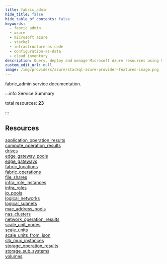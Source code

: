 ```yaml
---
title: fabric_admin
hide_title: false
hide_table_of_contents: false
keywords:
  - fabric_admin
  - azure
  - microsoft azure
  - stackql
  - infrastructure-as-code
  - configuration-as-data
  - cloud inventory
description: Query, deploy and manage Microsoft Azure resources using SQL
custom_edit_url: null
image: /img/providers/azure/stackql-azure-provider-featured-image.png
---
```


fabric_admin service documentation.

:::info Service Summary

<div class="row">
<div class="providerDocColumn">
<span>total resources:&nbsp;<b>23</b></span><br />
</div>
</div>

:::

## Resources
<div class="row">
<div class="providerDocColumn">
<a href="/providers/azure_stack/fabric_admin/application_operation_results/">application_operation_results</a><br />
<a href="/providers/azure_stack/fabric_admin/compute_operation_results/">compute_operation_results</a><br />
<a href="/providers/azure_stack/fabric_admin/drives/">drives</a><br />
<a href="/providers/azure_stack/fabric_admin/edge_gateway_pools/">edge_gateway_pools</a><br />
<a href="/providers/azure_stack/fabric_admin/edge_gateways/">edge_gateways</a><br />
<a href="/providers/azure_stack/fabric_admin/fabric_locations/">fabric_locations</a><br />
<a href="/providers/azure_stack/fabric_admin/fabric_operations/">fabric_operations</a><br />
<a href="/providers/azure_stack/fabric_admin/file_shares/">file_shares</a><br />
<a href="/providers/azure_stack/fabric_admin/infra_role_instances/">infra_role_instances</a><br />
<a href="/providers/azure_stack/fabric_admin/infra_roles/">infra_roles</a><br />
<a href="/providers/azure_stack/fabric_admin/ip_pools/">ip_pools</a><br />
<a href="/providers/azure_stack/fabric_admin/logical_networks/">logical_networks</a>
</div>
<div class="providerDocColumn">
<a href="/providers/azure_stack/fabric_admin/logical_subnets/">logical_subnets</a><br />
<a href="/providers/azure_stack/fabric_admin/mac_address_pools/">mac_address_pools</a><br />
<a href="/providers/azure_stack/fabric_admin/nas_clusters/">nas_clusters</a><br />
<a href="/providers/azure_stack/fabric_admin/network_operation_results/">network_operation_results</a><br />
<a href="/providers/azure_stack/fabric_admin/scale_unit_nodes/">scale_unit_nodes</a><br />
<a href="/providers/azure_stack/fabric_admin/scale_units/">scale_units</a><br />
<a href="/providers/azure_stack/fabric_admin/scale_units_from_json/">scale_units_from_json</a><br />
<a href="/providers/azure_stack/fabric_admin/slb_mux_instances/">slb_mux_instances</a><br />
<a href="/providers/azure_stack/fabric_admin/storage_operation_results/">storage_operation_results</a><br />
<a href="/providers/azure_stack/fabric_admin/storage_sub_systems/">storage_sub_systems</a><br />
<a href="/providers/azure_stack/fabric_admin/volumes/">volumes</a>
</div>
</div>